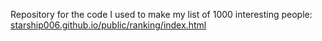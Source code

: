 Repository for the code I used to make my list of 1000 interesting people: [starship006.github.io/public/ranking/index.html](https://starship006.github.io/athousandpeople/)